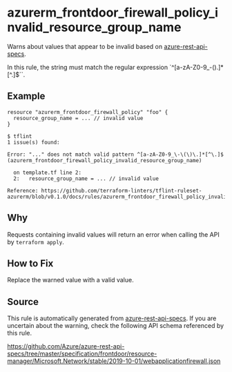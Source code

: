 <!--- This file generated by `tools/apispec-rule-gen/main.go`. DO NOT EDIT --->

# azurerm_frontdoor_firewall_policy_invalid_resource_group_name

Warns about values that appear to be invalid based on [azure-rest-api-specs](https://github.com/Azure/azure-rest-api-specs).

In this rule, the string must match the regular expression `^[a-zA-Z0-9_\-\(\)\.]*[^\.]$``.

## Example

```hcl
resource "azurerm_frontdoor_firewall_policy" "foo" {
  resource_group_name = ... // invalid value
}
```

```
$ tflint
1 issue(s) found:

Error: "..." does not match valid pattern ^[a-zA-Z0-9_\-\(\)\.]*[^\.]$ (azurerm_frontdoor_firewall_policy_invalid_resource_group_name)

  on template.tf line 2:
  2:   resource_group_name = ... // invalid value

Reference: https://github.com/terraform-linters/tflint-ruleset-azurerm/blob/v0.1.0/docs/rules/azurerm_frontdoor_firewall_policy_invalid_resource_group_name.md

```

## Why

Requests containing invalid values will return an error when calling the API by `terraform apply`.

## How to Fix

Replace the warned value with a valid value.

## Source

This rule is automatically generated from [azure-rest-api-specs](https://github.com/Azure/azure-rest-api-specs). If you are uncertain about the warning, check the following API schema referenced by this rule.

https://github.com/Azure/azure-rest-api-specs/tree/master/specification/frontdoor/resource-manager/Microsoft.Network/stable/2019-10-01/webapplicationfirewall.json
